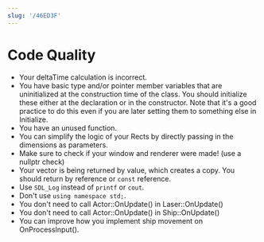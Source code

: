 ```yaml
---
slug: '/46ED3F'
---
```


# Code Quality

- Your deltaTime calculation is incorrect.
- You have basic type and/or pointer member variables that are uninitialized at the construction time of the class. You should initialize these either at the declaration or in the constructor. Note that it's a good practice to do this even if you are later setting them to something else in Initialize.
- You have an unused function.
- You can simplify the logic of your Rects by directly passing in the dimensions as parameters.
- Make sure to check if your window and renderer were made! (use a nullptr check)
- Your vector is being returned by value, which creates a copy. You should return by reference or `const` reference.
- Use `SDL_Log` instead of `printf` or `cout`.
- Don't use `using namespace std;`.
- You don't need to call Actor::OnUpdate() in Laser::OnUpdate()
- You don't need to call Actor::OnUpdate() in Ship::OnUpdate()
- You can improve how you implement ship movement on OnProcessInput().
